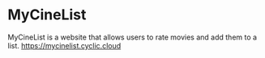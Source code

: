 # MyCineList
MyCineList is a website that allows users to rate movies and add them to a list.
https://mycinelist.cyclic.cloud


